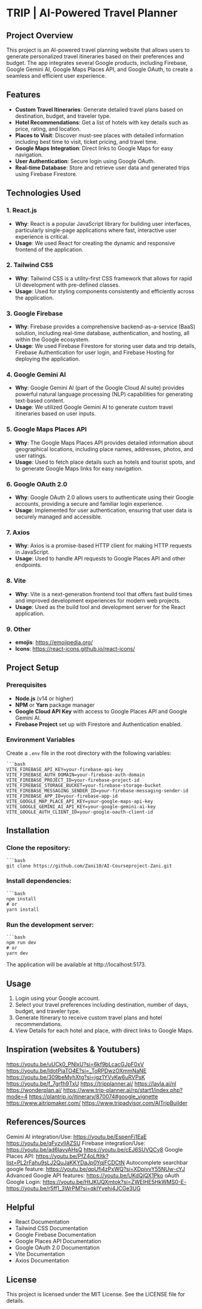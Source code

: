 # TRIP | AI-Powered Travel Planner

## Project Overview

This project is an AI-powered travel planning website that allows users to generate personalized travel itineraries based on their preferences and budget. The app integrates several Google products, including Firebase, Google Gemini AI, Google Maps Places API, and Google OAuth, to create a seamless and efficient user experience.

## Features

- **Custom Travel Itineraries**: Generate detailed travel plans based on destination, budget, and traveler type.
- **Hotel Recommendations**: Get a list of hotels with key details such as price, rating, and location.
- **Places to Visit**: Discover must-see places with detailed information including best time to visit, ticket pricing, and travel time.
- **Google Maps Integration**: Direct links to Google Maps for easy navigation.
- **User Authentication**: Secure login using Google OAuth.
- **Real-time Database**: Store and retrieve user data and generated trips using Firebase Firestore.

## Technologies Used

### 1. **React.js**
   - **Why**: React is a popular JavaScript library for building user interfaces, particularly single-page applications where fast, interactive user experience is critical.
   - **Usage**: We used React for creating the dynamic and responsive frontend of the application.

### 2. **Tailwind CSS**
   - **Why**: Tailwind CSS is a utility-first CSS framework that allows for rapid UI development with pre-defined classes.
   - **Usage**: Used for styling components consistently and efficiently across the application.

### 3. **Google Firebase**
   - **Why**: Firebase provides a comprehensive backend-as-a-service (BaaS) solution, including real-time database, authentication, and hosting, all within the Google ecosystem.
   - **Usage**: We used Firebase Firestore for storing user data and trip details, Firebase Authentication for user login, and Firebase Hosting for deploying the application.

### 4. **Google Gemini AI**
   - **Why**: Google Gemini AI (part of the Google Cloud AI suite) provides powerful natural language processing (NLP) capabilities for generating text-based content.
   - **Usage**: We utilized Google Gemini AI to generate custom travel itineraries based on user inputs.

### 5. **Google Maps Places API**
   - **Why**: The Google Maps Places API provides detailed information about geographical locations, including place names, addresses, photos, and user ratings.
   - **Usage**: Used to fetch place details such as hotels and tourist spots, and to generate Google Maps links for easy navigation.

### 6. **Google OAuth 2.0**
   - **Why**: Google OAuth 2.0 allows users to authenticate using their Google accounts, providing a secure and familiar login experience.
   - **Usage**: Implemented for user authentication, ensuring that user data is securely managed and accessible.

### 7. **Axios**
   - **Why**: Axios is a promise-based HTTP client for making HTTP requests in JavaScript.
   - **Usage**: Used to handle API requests to Google Places API and other endpoints.

### 8. **Vite**
   - **Why**: Vite is a next-generation frontend tool that offers fast build times and improved development experiences for modern web projects.
   - **Usage**: Used as the build tool and development server for the React application.

### 9. **Other**
   - **emojis**: https://emojipedia.org/
   - **Icons**: https://react-icons.github.io/react-icons/

## Project Setup

### Prerequisites

- **Node.js** (v14 or higher)
- **NPM** or **Yarn** package manager
- **Google Cloud API Key** with access to Google Places API and Google Gemini AI.
- **Firebase Project** set up with Firestore and Authentication enabled.

### Environment Variables

Create a `.env` file in the root directory with the following variables:

    ```bash
    VITE_FIREBASE_API_KEY=your-firebase-api-key
    VITE_FIREBASE_AUTH_DOMAIN=your-firebase-auth-domain
    VITE_FIREBASE_PROJECT_ID=your-firebase-project-id
    VITE_FIREBASE_STORAGE_BUCKET=your-firebase-storage-bucket
    VITE_FIREBASE_MESSAGING_SENDER_ID=your-firebase-messaging-sender-id
    VITE_FIREBASE_APP_ID=your-firebase-app-id
    VITE_GOOGLE_MAP_PLACE_API_KEY=your-google-maps-api-key
    VITE_GOOGLE_GEMINI_AI_API_KEY=your-google-gemini-ai-key
    VITE_GOOGLE_AUTH_CLIENT_ID=your-google-oauth-client-id

## Installation
### Clone the repository:
    ```bash
    git clone https://github.com/Zani10/AI-Courseproject-Zani.git

### Install dependencies:
    ```bash
    npm install
    # or
    yarn install

### Run the development server:
    ```bash
    npm run dev
    # or
    yarn dev

The application will be available at http://localhost:5173.

## Usage
1. Login using your Google account.
2. Select your travel preferences including destination, number of days, budget, and traveler type.
3. Generate Itinerary to receive custom travel plans and hotel recommendations.
4. View Details for each hotel and place, with direct links to Google Maps.

## Inspiration (websites & Youtubers)
https://youtu.be/uUCk0_PNIxU?si=6kf9bLcacGJpF0xV
https://youtu.be/ldotPiaTO4E?si=_ToRPDwzOXmmNaNE
https://youtu.be/309beMyhXtg?si=igz1YVvKw6uRVPsK
https://youtu.be/f_7grfh9TxU
https://tripplanner.ai/
https://layla.ai/nl
https://wonderplan.ai/
https://www.trip-planner.ai/rp/start1/index.php?mode=4
https://plantrip.io/itinerary/870074#google_vignette
https://www.aitripmaker.com/
https://www.tripadvisor.com/AITripBuilder

## References/Sources
Gemini AI integration/Use: https://youtu.be/EspenFj1EaE  https://youtu.be/qFyzvIlAZSU
Firebase integration/Use: https://youtu.be/ad6IavyAHsQ  https://youtu.be/cEJ6SUVQCy8
Google Places API: https://youtu.be/PfZ4oLftItk?list=PL2rFahu9sLJ2QuJaKKYDaJp0YqjFCDCtN
Autocomplete searchbar google feature: https://youtu.be/qpUfj4zPxWQ?si=XDpivvY55NUw-cYJ
Advanced Google API features: https://youtu.be/UKdQjQX1Pko
oAuth Google Login: https://youtu.be/HtJKUQXmtok?si=ZWEIHE5HkWMS0-E-  https://youtu.be/r5ff1_3WrPM?si=qkIYvehi4JCGe3UG

## Helpful
- React Documentation
- Tailwind CSS Documentation
- Google Firebase Documentation
- Google Places API Documentation
- Google OAuth 2.0 Documentation
- Vite Documentation
- Axios Documentation

## License
This project is licensed under the MIT License. See the LICENSE file for details.
